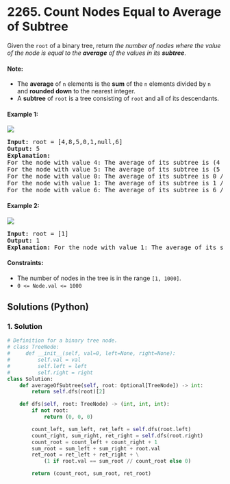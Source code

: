# 2265. Count Nodes Equal to Average of Subtree
Given the `root` of a binary tree, return *the number of nodes where the value of the node is equal to the **average** of the values in its **subtree***.

#### Note:
* The **average** of `n` elements is the **sum** of the `n` elements divided by `n` and **rounded down** to the nearest integer.
* A **subtree** of `root` is a tree consisting of `root` and all of its descendants.

#### Example 1:
![](https://assets.leetcode.com/uploads/2022/03/15/image-20220315203925-1.png)
<pre>
<strong>Input:</strong> root = [4,8,5,0,1,null,6]
<strong>Output:</strong> 5
<strong>Explanation:</strong>
For the node with value 4: The average of its subtree is (4 + 8 + 5 + 0 + 1 + 6) / 6 = 24 / 6 = 4.
For the node with value 5: The average of its subtree is (5 + 6) / 2 = 11 / 2 = 5.
For the node with value 0: The average of its subtree is 0 / 1 = 0.
For the node with value 1: The average of its subtree is 1 / 1 = 1.
For the node with value 6: The average of its subtree is 6 / 1 = 6.
</pre>

#### Example 2:
![](https://assets.leetcode.com/uploads/2022/03/26/image-20220326133920-1.png)
<pre>
<strong>Input:</strong> root = [1]
<strong>Output:</strong> 1
<strong>Explanation:</strong> For the node with value 1: The average of its subtree is 1 / 1 = 1.
</pre>

#### Constraints:
* The number of nodes in the tree is in the range `[1, 1000]`.
* `0 <= Node.val <= 1000`

## Solutions (Python)

### 1. Solution
```Python
# Definition for a binary tree node.
# class TreeNode:
#     def __init__(self, val=0, left=None, right=None):
#         self.val = val
#         self.left = left
#         self.right = right
class Solution:
    def averageOfSubtree(self, root: Optional[TreeNode]) -> int:
        return self.dfs(root)[2]

    def dfs(self, root: TreeNode) -> (int, int, int):
        if not root:
            return (0, 0, 0)

        count_left, sum_left, ret_left = self.dfs(root.left)
        count_right, sum_right, ret_right = self.dfs(root.right)
        count_root = count_left + count_right + 1
        sum_root = sum_left + sum_right + root.val
        ret_root = ret_left + ret_right + \
            (1 if root.val == sum_root // count_root else 0)

        return (count_root, sum_root, ret_root)
```
